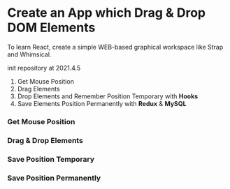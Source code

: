 # Create an App which Drag & Drop DOM Elements
To learn React, create a simple WEB-based graphical workspace like Strap and Whimsical.  

init repository at 2021.4.5

1. Get Mouse Position
2. Drag Elements
3. Drop Elements and Remember Position Temporary with **Hooks**
4. Save Elements Position Permanently with **Redux** & **MySQL**

### Get Mouse Position

### Drag & Drop Elements

### Save Position Temporary

### Save Position Permanently
